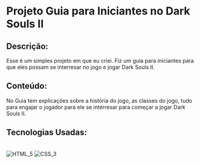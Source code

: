 # Projeto Guia para Iniciantes no Dark Souls II
## Descrição: 
Esse é um simples projeto em que eu criei. Fiz um guia para iniciantes para que eles possam se interresar no jogo e jogar Dark Souls II.
## Conteúdo:
No Guia tem explicações sobre a história do jogo, as classes do jogo, tudo para engajar o jogador para ele se interresar para começar a jogar Dark Souls II.
## Tecnologias Usadas:
<div style="display: inline-block"> <br/>
  <img align="center" alt="HTML_5" src="https://img.shields.io/badge/HTML5-E34F26?style=for-the-badge&logo=html5&logoColor=white">
  <img align="center" alt="CSS_3" src="https://img.shields.io/badge/CSS3-1572B6?style=for-the-badge&logo=css3&logoColor=white">
</div>

